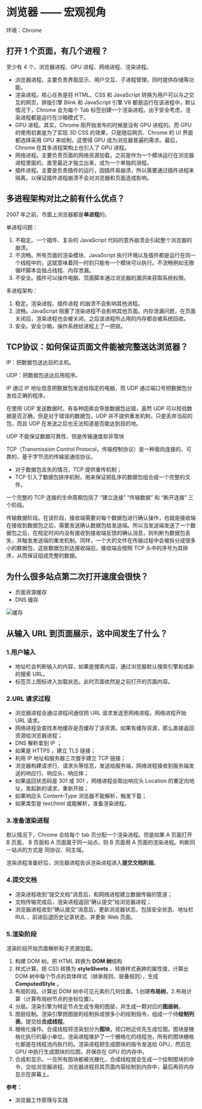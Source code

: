 # 浏览器 —— 宏观视角

环境：Chrome

## 打开 1 个页面，有几个进程？

至少有 4 个，浏览器进程、GPU 进程、网络进程、渲染进程。

* 浏览器进程。主要负责界面显示、用户交互、子进程管理，同时提供存储等功能。
* 渲染进程。核心任务是将 HTML、CSS 和 JavaScript 转换为用户可以与之交互的网页，排版引擎 Blink 和 JavaScript 引擎 V8 都是运行在该进程中，默认情况下，Chrome 会为每个 Tab 标签创建一个渲染进程。出于安全考虑，渲染进程都是运行在沙箱模式下。
* GPU 进程。其实，Chrome 刚开始发布的时候是没有 GPU 进程的。而 GPU 的使用初衷是为了实现 3D CSS 的效果，只是随后网页、Chrome 的 UI 界面都选择采用 GPU 来绘制，这使得 GPU 成为浏览器普遍的需求。最后，Chrome 在其多进程架构上也引入了 GPU 进程。
* 网络进程。主要负责页面的网络资源加载，之前是作为一个模块运行在浏览器进程里面的，直至最近才独立出来，成为一个单独的进程。
* 插件进程。主要是负责插件的运行，因插件易崩溃，所以需要通过插件进程来隔离，以保证插件进程崩溃不会对浏览器和页面造成影响。

## 多进程架构对比之前有什么优点？

2007 年之前，市面上浏览器都是**单进程**的。

单进程问题：

1. 不稳定。一个插件、复杂的 JavaScript 代码的意外崩溃会引起整个浏览器的崩溃。
2. 不流畅。所有页面的渲染模块、JavaScript 执行环境以及插件都是运行在同一个线程中的，这就意味着同一时刻只能有一个模块可以执行。不流畅例如无限循环脚本会独占线程、内存泄漏。
3. 不安全。插件可以操作电脑、页面脚本通过浏览器的漏洞来获取系统权限。

多进程架构：

1. 稳定。渲染进程、插件进程 的崩溃不会影响其他进程。
2. 流畅。JavaScript 阻塞了渲染进程不会影响其他页面。内存泄漏问题，在页面关闭后，渲染进程也会被关闭，之后该进程所占用的内存都会被系统回收。
3. 安全。安全沙箱，操作系统给进程上了一把锁。

## TCP协议：如何保证页面文件能被完整送达浏览器？

IP：把数据包送达目的主机。

UDP：把数据包送达应用程序。

IP 通过 IP 地址信息把数据包发送给指定的电脑，而 UDP 通过端口号把数据包分发给正确的程序。

在使用 UDP 发送数据时，有各种因素会导致数据包出错，虽然 UDP 可以校验数据是否正确，但是对于错误的数据包，UDP 并不提供重发机制，只是丢弃当前的包，而且 UDP 在发送之后也无法知道是否能达到目的地。

UDP 不能保证数据可靠性，但是传输速度却非常快

TCP（Transmission Control Protocol，传输控制协议）是一种面向连接的、可靠的、基于字节流的传输层通信协议。

* 对于数据包丢失的情况，TCP 提供重传机制；
* TCP 引入了数据包排序机制，用来保证把乱序的数据包组合成一个完整的文件。

一个完整的 TCP 连接的生命周期包括了 “建立连接” “传输数据” 和 “断开连接” 三个阶段。

传输数据阶段。在该阶段，接收端需要对每个数据包进行确认操作，也就是接收端在接收到数据包之后，需要发送确认数据包给发送端。所以当发送端发送了一个数据包之后，在规定时间内没有接收到接收端反馈的确认消息，则判断为数据包丢失，并触发发送端的重发机制。同样，一个大的文件在传输过程中会被拆分成很多小的数据包，这些数据包到达接收端后，接收端会按照 TCP 头中的序号为其排序，从而保证组成完整的数据。

## 为什么很多站点第二次打开速度会很快？

* 页面资源缓存
* DNS 缓存

![缓存](http://storage.icyc.cc/p/20211028/rc-upload-1635387570473-2.png)

## 从输入 URL 到页面展示，这中间发生了什么？

### 1.用户输入

* 地址栏会判断输入的内容，如果是搜索内容，通过浏览器默认搜索引擎和成新的搜索 URL。
* 标签页上图标进入加载状态。此时页面依然是之前打开的页面内容。

### 2.URL 请求过程

* 浏览器进程会通过进程间通信把 URL 请求发送至网络进程，网络进程开始 URL 请求。
* 网络进程会查找本地缓存是否缓存了该资源。如果有缓存资源，那么直接返回资源给浏览器进程；
* DNS 解析拿到 IP ；
* 如果是 HTTPS ，建立 TLS 链接；
* 利用 IP 地址和服务器三次握手建立 TCP 链接；
* 浏览器构建请求行、请求头等信息，发送给服务端，网络进程接收到服务端发送的响应行、响应头、响应体；
* 如果返回状态码是 301 或 301 ，网络进程会取出响应头 Location 的重定向地址，发起新的请求，重新开始；
* 如果响应头 Content-Type 浏览器不能解析，触发下载；
* 如果类型是 text/html 或能解析，准备渲染进程。

### 3.准备渲染进程

默认情况下，Chrome 会给每个 tab 页分配一个渲染进程。但是如果 A 页面打开 B 页面， B 页面和 A 页面属于同一站点，则 B 页面用 A 页面的渲染进程。判断同一站点的方式是 同协议、同主域。

渲染进程准备好后，浏览器进程告诉渲染进程进入**提交文档阶段**。

### 4.提交文档

* 渲染进程收到“提交文档”消息后，和网络进程建立数据传输的管道；
* 文档传输完成后，渲染进程返回“确认提交”给浏览器进程；
* 浏览器进程收到“确认提交”消息后，更新浏览器状态，包括安全状态、地址栏 RUL 、前进后退历史记录状态，并更新 Web 页面。

### 5.渲染阶段

渲染阶段开始页面解析和子资源加载。

1. 构建 DOM 树。把 HTML 转换为 **DOM 树**结构
2. 样式计算。把 CSS 转换为 **styleSheets** ，转换样式表肿的属性值，计算出 DOM 树中每个节点的具体样式（继承规则、层叠规则），生成 **ComputedStyle** 。
3. 布局阶段。计算出 DOM 树中可见元素的几何位置。1.创建**布局树**，2.布局计算（计算布局树节点的坐标位置）。
4. 分层。渲染引擎为特定节点生成专用的图层，并生成一颗对应的**图层树**。
5. 图层绘制。渲染引擎把图层的绘制拆成很多小的绘制指令，组成一个待**绘制列表**。提交给**合成线程**。
6. 栅格化操作。合成线程将渲染划分为**图块**，视口附近优先生成位图。图块是栅格化执行的最小单位，渲染进程维护了一个栅格化的线程池，所有的图块栅格化都是在线程池内执行的。渲染进程把生成图块的指令发送给 GPU，然后在 GPU 中执行生成图块的位图，并保存在 GPU 的内存中。
7. 合成和显示。一旦所有图块都被光栅化，合成线程就会生成一个绘制图块的命令，交给浏览器进程，浏览器进程将其页面内容绘制到内存中，最后再将内存显示在屏幕上。

**参考：**

* 浏览器工作原理与实践
